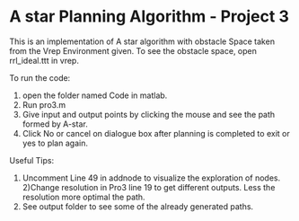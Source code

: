 # A star Planning Algorithm - Project 3

This is an implementation of A star algorithm with obstacle Space taken from the Vrep Environment given. To see the obstacle space, open rrl_ideal.ttt in vrep.

To run the code:
1) open the folder named Code in matlab.
2) Run pro3.m
3) Give input and output points by clicking the mouse and see the path formed by A-star.
4) Click No or cancel on dialogue box after planning is completed to exit or yes to plan again.

Useful Tips:
1) Uncomment Line 49 in addnode to visualize the exploration of nodes.
2)Change resolution in Pro3 line 19 to get different outputs. Less the resolution more optimal the path. 
3) See output folder to see some of the already generated paths.
